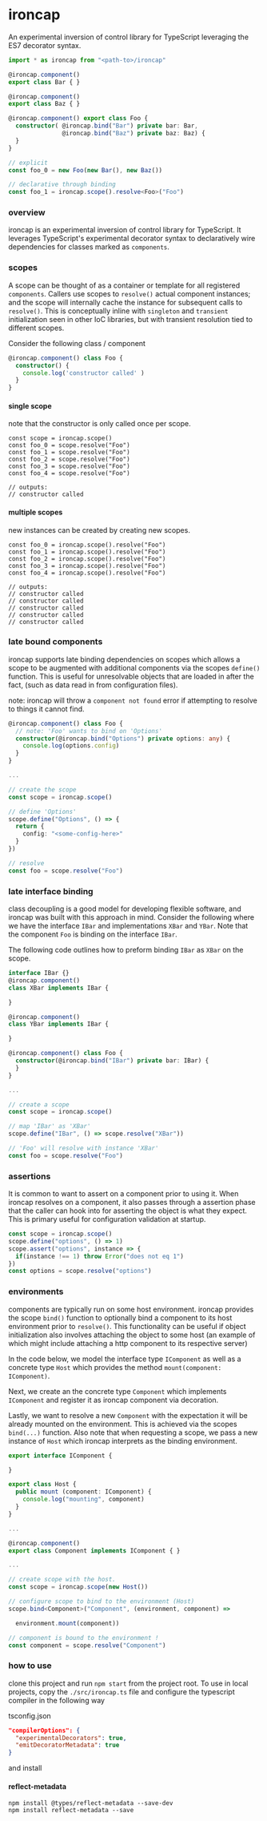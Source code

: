 # ironcap

An experimental inversion of control library for TypeScript leveraging the ES7 decorator syntax.

```typescript
import * as ironcap from "<path-to>/ironcap"

@ironcap.component() 
export class Bar { }

@ironcap.component() 
export class Baz { }

@ironcap.component() export class Foo {
  constructor( @ironcap.bind("Bar") private bar: Bar,
               @ironcap.bind("Baz") private baz: Baz) {
  }
}

// explicit
const foo_0 = new Foo(new Bar(), new Baz())

// declarative through binding
const foo_1 = ironcap.scope().resolve<Foo>("Foo")
```

### overview

ironcap is an experimental inversion of control library for TypeScript. It leverages TypeScript's experimental decorator syntax to declaratively wire dependencies for classes marked as ```components```.

### scopes

A scope can be thought of as a container or template for all registered ```components```. Callers use scopes to ```resolve()``` actual component instances; and the scope will internally cache the instance for subsequent calls to ```resolve()```. This is conceptually inline with ```singleton``` and ```transient``` initialization seen in other IoC libraries, but with transient resolution tied to different scopes.

Consider the following class / component

```typescript
@ironcap.component() class Foo { 
  constructor() { 
    console.log('constructor called' )
  }
}
```
#### single scope
note that the constructor is only called once per scope.
```
const scope = ironcap.scope()
const foo_0 = scope.resolve("Foo")
const foo_1 = scope.resolve("Foo")
const foo_2 = scope.resolve("Foo")
const foo_3 = scope.resolve("Foo")
const foo_4 = scope.resolve("Foo")

// outputs: 
// constructor called
```
#### multiple scopes
new instances can be created by creating new scopes.
```
const foo_0 = ironcap.scope().resolve("Foo")
const foo_1 = ironcap.scope().resolve("Foo")
const foo_2 = ironcap.scope().resolve("Foo")
const foo_3 = ironcap.scope().resolve("Foo")
const foo_4 = ironcap.scope().resolve("Foo")

// outputs: 
// constructor called
// constructor called
// constructor called
// constructor called
// constructor called
```
### late bound components
ironcap supports late binding dependencies on scopes which allows a scope to be augmented with additional components via the scopes ```define()``` function. This is useful for unresolvable objects that are loaded in after the fact, (such as data read in from configuration files).

note: ironcap will throw a ```component not found``` error if attempting to resolve to things it cannot find. 

```typescript
@ironcap.component() class Foo {
  // note: 'Foo' wants to bind on 'Options'
  constructor(@ironcap.bind("Options") private options: any) {
    console.log(options.config)
  }
}

...

// create the scope
const scope = ironcap.scope()

// define 'Options'
scope.define("Options", () => {
  return {
    config: "<some-config-here>"
  }
})

// resolve
const foo = scope.resolve("Foo")
```

### late interface binding
class decoupling is a good model for developing flexible software, and ironcap was built with this approach in mind. Consider the following where we have the interface ```IBar``` and implementations ```XBar``` and ```YBar```. Note that the component ```Foo``` is binding on the interface ```IBar```.

The following code outlines how to preform binding ```IBar``` as ```XBar``` on the scope.

```typescript
interface IBar {}
@ironcap.component() 
class XBar implements IBar {

}

@ironcap.component() 
class YBar implements IBar {

}

@ironcap.component() class Foo {
  constructor(@ironcap.bind("IBar") private bar: IBar) {
  }
}

...

// create a scope
const scope = ironcap.scope()

// map 'IBar' as 'XBar'
scope.define("IBar", () => scope.resolve("XBar"))

// 'Foo' will resolve with instance 'XBar'
const foo = scope.resolve("Foo")
```
### assertions
It is common to want to assert on a component prior to using it. When ironcap resolves on a component, it also passes through a assertion phase that the caller can hook into for asserting the object is what they expect. This is primary useful for configuration validation at startup.

```typescript
const scope = ironcap.scope()
scope.define("options", () => 1)
scope.assert("options", instance => {
  if(instance !== 1) throw Error("does not eq 1")
})
const options = scope.resolve("options")

```
### environments
components are typically run on some host environment. ironcap provides the scope  ```bind()``` function to optionally bind a component to its host environment prior to ```resolve()```. This functionality can be useful if object initialization also involves attaching the object to some host (an example of which might include attaching a http component to its respective server)

In the code below, we model the interface type ```IComponent``` as well as a concrete type ```Host``` which provides the method ```mount(component: IComponent)```.

Next, we create an the concrete type ```Component``` which implements ```IComponent``` and register it as ironcap component via decoration.

Lastly, we want to resolve a new ```Component``` with the expectation it will be already mounted on the environment. This is achieved via the scopes ```bind(...)``` function. Also note that when requesting a scope, we pass a new instance of ```Host``` which ironcap interprets as the binding environment.

```typescript
export interface IComponent { 

}

export class Host { 
  public mount (component: IComponent) {
    console.log("mounting", component)
  }
}

...

@ironcap.component() 
export class Component implements IComponent { }

...

// create scope with the host.
const scope = ironcap.scope(new Host())

// configure scope to bind to the environment (Host)
scope.bind<Component>("Component", (environment, component) => 

  environment.mount(component))

// component is bound to the environment !
const component = scope.resolve("Component")
```

### how to use

clone this project and run ```npm start``` from the project root. To use in local projects, copy the ```./src/ironcap.ts``` file and configure the typescript compiler in the following way

tsconfig.json
```json
"compilerOptions": {
  "experimentalDecorators": true,
  "emitDecoratorMetadata": true
}
```
and install


#### reflect-metadata
```
npm install @types/reflect-metadata --save-dev
npm install reflect-metadata --save
```